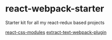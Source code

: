 # react-webpack-starter

Starter kit for all my react-redux based projects

[react-css-modules](https://github.com/gajus/react-css-modules)
[extract-text-webpack-plugin](https://github.com/webpack/extract-text-webpack-plugin)